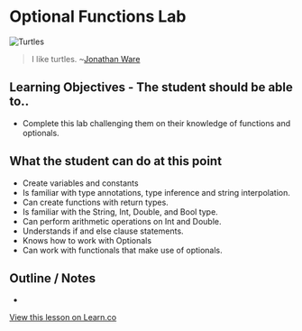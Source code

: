 # Optional Functions Lab

![Turtles](http://i.imgur.com/tE8aJ69.jpg?1)  

> I like turtles. ~[Jonathan Ware](http://knowyourmeme.com/memes/i-like-turtles)
 

## Learning Objectives - The student should be able to..

* Complete this lab challenging them on their knowledge of functions and optionals.


## What the student can do at this point 

* Create variables and constants
* Is familiar with type annotations, type inference and string interpolation.
* Can create functions with return types.
* Is familiar with the String, Int, Double, and Bool type.
* Can perform arithmetic operations on Int and Double.
* Understands if and else clause statements.
* Knows how to work with Optionals
* Can work with functionals that make use of optionals.

## Outline / Notes

*  


<a href='https://learn.co/lessons/OptionalFunctonLab' data-visibility='hidden'>View this lesson on Learn.co</a>
